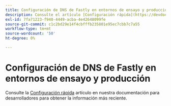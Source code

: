 ```yaml
---
title: Configuración de DNS de Fastly en entornos de ensayo y producción
description: Consulte el artículo [Configuración rápida](https://devdocs.magento.com/cloud/cdn/configure-fastly.html) en nuestra documentación para desarrolladores para obtener la información más reciente.
exl-id: 7fa71223-f940-4449-acba-4e42648099fe
source-git-commit: c1c2bd29e14f4cbfffb235801e95ec7cbb7c7a55
workflow-type: tm+mt
source-wordcount: '50'
ht-degree: 0%

---
```


# Configuración de DNS de Fastly en entornos de ensayo y producción

Consulte la [Configuración rápida](https://devdocs.magento.com/cloud/cdn/configure-fastly.html) artículo en nuestra documentación para desarrolladores para obtener la información más reciente.
